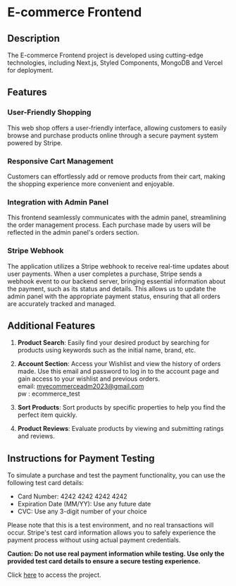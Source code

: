 # E-commerce Frontend

## Description
The E-commerce Frontend project is developed using cutting-edge technologies, including Next.js, Styled Components, MongoDB and Vercel for deployment.

## Features
### User-Friendly Shopping

This web shop offers a user-friendly interface, allowing customers to easily browse and purchase products online through a secure payment system powered by Stripe.

### Responsive Cart Management

Customers can effortlessly add or remove products from their cart, making the shopping experience more convenient and enjoyable.

### Integration with Admin Panel

This frontend seamlessly communicates with the admin panel, streamlining the order management process. Each purchase made by users will be reflected in the admin panel's orders section.

### Stripe Webhook

The application utilizes a Stripe webhook to receive real-time updates about user payments. When a user completes a purchase, Stripe sends a webhook event to our backend server, bringing essential information about the payment, such as its status and details. This allows us to update the admin panel with the appropriate payment status, ensuring that all orders are accurately tracked and managed.

## Additional Features

1. **Product Search**: Easily find your desired product by searching for products using keywords such as the initial name, brand, etc.

2. **Account Section**: Access your Wishlist and view the history of orders made.
   Use this email and password to log in to the account page and gain access to your wishlist and previous orders.      
   email: myecommerceadm2023@gmail.com       
   pw : ecommerce_test
   
4. **Sort Products**: Sort products by specific properties to help you find the perfect item quickly.

5. **Product Reviews**: Evaluate products by viewing and submitting ratings and reviews.

## Instructions for Payment Testing

To simulate a purchase and test the payment functionality, you can use the following test card details:

- Card Number: 4242 4242 4242 4242
- Expiration Date (MM/YY): Use any future date
- CVC: Use any 3-digit number of your choice

Please note that this is a test environment, and no real transactions will occur. Stripe's test card information allows you to safely experience the payment process without using actual payment credentials.

**Caution: Do not use real payment information while testing. Use only the provided test card details to ensure a secure testing experience.**

Click [here](https://e-commerce-front-2023.vercel.app/) to access the project.
